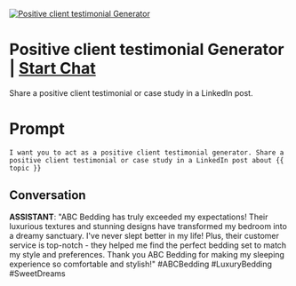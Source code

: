 
[![Positive client testimonial Generator](https://flow-prompt-covers.s3.us-west-1.amazonaws.com/icon/abstract/abs_6.png)](https://gptcall.net/chat.html?data=%7B%22contact%22%3A%7B%22id%22%3A%22tWgdJX2typAFUybAWZCpO%22%2C%22flow%22%3Atrue%7D%7D)
# Positive client testimonial Generator | [Start Chat](https://gptcall.net/chat.html?data=%7B%22contact%22%3A%7B%22id%22%3A%22tWgdJX2typAFUybAWZCpO%22%2C%22flow%22%3Atrue%7D%7D)
Share a positive client testimonial or case study in a LinkedIn post.

# Prompt

```
I want you to act as a positive client testimonial generator. Share a positive client testimonial or case study in a LinkedIn post about {{ topic }}

```

## Conversation

**ASSISTANT**: "ABC Bedding has truly exceeded my expectations! Their luxurious textures and stunning designs have transformed my bedroom into a dreamy sanctuary. I've never slept better in my life! Plus, their customer service is top-notch - they helped me find the perfect bedding set to match my style and preferences. Thank you ABC Bedding for making my sleeping experience so comfortable and stylish!" #ABCBedding #LuxuryBedding #SweetDreams


